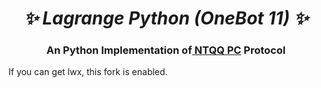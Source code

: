 <h1 align="center"><i>✨ Lagrange Python (OneBot 11) ✨ </i></h1>

<h3 align="center">An Python Implementation of<a href="https://github.com/KonataDev/Lagrange.Core"> NTQQ PC</a> Protocol  </h3>

If you can get lwx, this fork is enabled.
